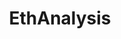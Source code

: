 ---
title: EthAnalysis
crosslinks:
- ethtrader
- u_imguralbumbot
- BitcoinMarkets
- ethereum
- ethtraderpro
- Qtum
- ETHInsider
- btc
- Forex
- KrakenSupport
- ethereumnoobies
- CoinBase
- Ripple
- CryptoMarkets
- tezos
- TipJarBot
- RialtoAI
- 0xProject
- Bitcoin
- CryptoCurrency
---